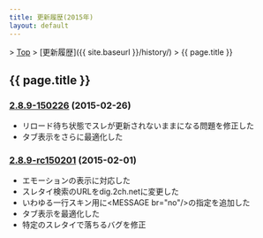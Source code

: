 ```yaml
---
title: 更新履歴(2015年)
layout: default
---
```


&gt; [Top](../) &gt; [更新履歴]({{ site.baseurl }}/history/) &gt; {{ page.title }}

## {{ page.title }}


<a name="2.8.9-150226"></a>
### [2.8.9-150226](https://github.com/JDimproved/JDim/compare/3ed63d419b...5c05922bb5) (2015-02-26)
- リロード待ち状態でスレが更新されないままになる問題を修正した
- タブ表示をさらに最適化した


<a name="2.8.9-rc150201"></a>
### [2.8.9-rc150201](https://github.com/JDimproved/JDim/compare/90b6d7e325...3ed63d419b) (2015-02-01)
- エモーションの表示に対応した
- スレタイ検索のURLをdig.2ch.netに変更した
- いわゆる一行スキン用に&lt;MESSAGE br=&quot;no&quot;/&gt;の指定を追加した
- タブ表示を最適化した
- 特定のスレタイで落ちるバグを修正
